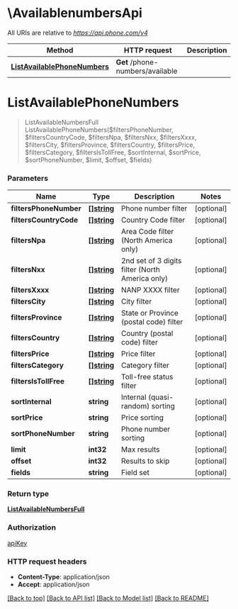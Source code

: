# \AvailablenumbersApi

All URIs are relative to *https://api.phone.com/v4*

Method | HTTP request | Description
------------- | ------------- | -------------
[**ListAvailablePhoneNumbers**](AvailablenumbersApi.md#ListAvailablePhoneNumbers) | **Get** /phone-numbers/available | 


# **ListAvailablePhoneNumbers**
> ListAvailableNumbersFull ListAvailablePhoneNumbers($filtersPhoneNumber, $filtersCountryCode, $filtersNpa, $filtersNxx, $filtersXxxx, $filtersCity, $filtersProvince, $filtersCountry, $filtersPrice, $filtersCategory, $filtersIsTollFree, $sortInternal, $sortPrice, $sortPhoneNumber, $limit, $offset, $fields)






### Parameters

Name | Type | Description  | Notes
------------- | ------------- | ------------- | -------------
 **filtersPhoneNumber** | [**[]string**](string.md)| Phone number filter | [optional] 
 **filtersCountryCode** | [**[]string**](string.md)| Country Code filter | [optional] 
 **filtersNpa** | [**[]string**](string.md)| Area Code filter (North America only) | [optional] 
 **filtersNxx** | [**[]string**](string.md)| 2nd set of 3 digits filter (North America only) | [optional] 
 **filtersXxxx** | [**[]string**](string.md)| NANP XXXX filter | [optional] 
 **filtersCity** | [**[]string**](string.md)| City filter | [optional] 
 **filtersProvince** | [**[]string**](string.md)| State or Province (postal code) filter | [optional] 
 **filtersCountry** | [**[]string**](string.md)| Country (postal code) filter | [optional] 
 **filtersPrice** | [**[]string**](string.md)| Price filter | [optional] 
 **filtersCategory** | [**[]string**](string.md)| Category filter | [optional] 
 **filtersIsTollFree** | [**[]string**](string.md)| Toll-free status filter | [optional] 
 **sortInternal** | **string**| Internal (quasi-random) sorting | [optional] 
 **sortPrice** | **string**| Price sorting | [optional] 
 **sortPhoneNumber** | **string**| Phone number sorting | [optional] 
 **limit** | **int32**| Max results | [optional] 
 **offset** | **int32**| Results to skip | [optional] 
 **fields** | **string**| Field set | [optional] 

### Return type

[**ListAvailableNumbersFull**](ListAvailableNumbersFull.md)

### Authorization

[apiKey](../README.md#apiKey)

### HTTP request headers

 - **Content-Type**: application/json
 - **Accept**: application/json

[[Back to top]](#) [[Back to API list]](../README.md#documentation-for-api-endpoints) [[Back to Model list]](../README.md#documentation-for-models) [[Back to README]](../README.md)

